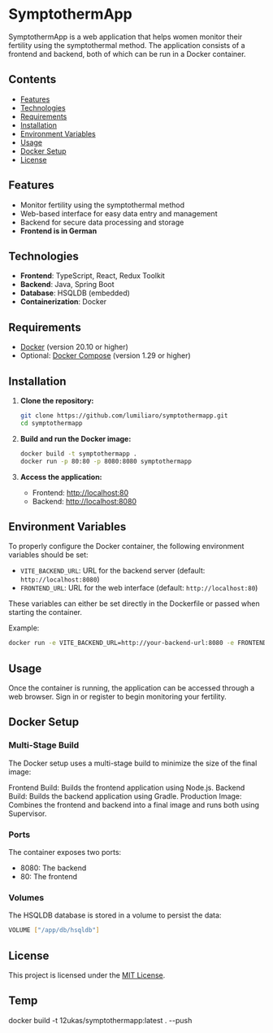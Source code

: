 # SymptothermApp

SymptothermApp is a web application that helps women monitor their fertility using the symptothermal method. The application consists of a frontend and backend, both of which can be run in a Docker container.

## Contents

-   [Features](#features)
-   [Technologies](#technologies)
-   [Requirements](#requirements)
-   [Installation](#installation)
-   [Environment Variables](#environment-variables)
-   [Usage](#usage)
-   [Docker Setup](#docker-setup)
-   [License](#license)

## Features

-   Monitor fertility using the symptothermal method
-   Web-based interface for easy data entry and management
-   Backend for secure data processing and storage
-   **Frontend is in German**

## Technologies

-   **Frontend**: TypeScript, React, Redux Toolkit
-   **Backend**: Java, Spring Boot
-   **Database**: HSQLDB (embedded)
-   **Containerization**: Docker

## Requirements

-   [Docker](https://www.docker.com/) (version 20.10 or higher)
-   Optional: [Docker Compose](https://docs.docker.com/compose/) (version 1.29 or higher)

## Installation

1. **Clone the repository:**

    ```bash
    git clone https://github.com/lumiliaro/symptothermapp.git
    cd symptothermapp
    ```

2. **Build and run the Docker image:**

    ```bash
    docker build -t symptothermapp .
    docker run -p 80:80 -p 8080:8080 symptothermapp
    ```

3. **Access the application:**

    - Frontend: [http://localhost:80](http://localhost:80)
    - Backend: [http://localhost:8080](http://localhost:8080)

## Environment Variables

To properly configure the Docker container, the following environment variables should be set:

-   `VITE_BACKEND_URL`: URL for the backend server (default: `http://localhost:8080`)
-   `FRONTEND_URL`: URL for the web interface (default: `http://localhost:80`)

These variables can either be set directly in the Dockerfile or passed when starting the container.

Example:

```bash
docker run -e VITE_BACKEND_URL=http://your-backend-url:8080 -e FRONTEND_URL=http://your-frontend-url:80 -p 80:80 -p 8080:8080 symptothermapp
```

## Usage

Once the container is running, the application can be accessed through a web browser. Sign in or register to begin monitoring your fertility.

## Docker Setup

### Multi-Stage Build

The Docker setup uses a multi-stage build to minimize the size of the final image:

Frontend Build: Builds the frontend application using Node.js.
Backend Build: Builds the backend application using Gradle.
Production Image: Combines the frontend and backend into a final image and runs both using Supervisor.

### Ports

The container exposes two ports:

-   8080: The backend
-   80: The frontend

### Volumes

The HSQLDB database is stored in a volume to persist the data:

```bash
VOLUME ["/app/db/hsqldb"]
```

## License

This project is licensed under the [MIT License](LICENSE).

## Temp

docker build -t 12ukas/symptothermapp:latest . --push
